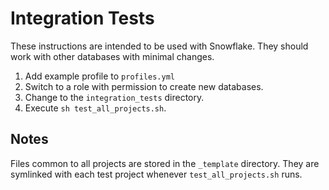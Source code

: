 # Integration Tests

These instructions are intended to be used with Snowflake. They should work with other databases with minimal changes.

1. Add example profile to `profiles.yml`
1. Switch to a role with permission to create new databases.
1. Change to the `integration_tests` directory.
1. Execute `sh test_all_projects.sh`.

## Notes
Files common to all projects are stored in the `_template` directory. They are symlinked with each test project whenever `test_all_projects.sh` runs.
